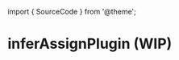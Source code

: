 import { SourceCode } from '@theme';

# inferAssignPlugin (WIP)

<SourceCode href="https://github.com/bytedance/flowgram.ai/tree/main/packages/materials/form-materials/src/form-plugins/infer-assign-plugin" />
